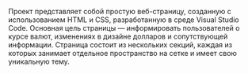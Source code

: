 Проект представляет собой простую веб-страницу, созданную с использованием HTML и CSS, разработанную в среде Visual Studio Code.
Основная цель страницы — информировать пользователей о курсе валют, изменениях в дизайне долларов и сопутствующей информации.
Страница состоит из нескольких секций, каждая из которых занимает отдельное пространство на сетке и имеет свою уникальную тему.

